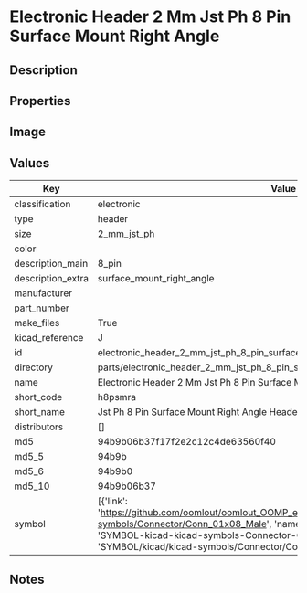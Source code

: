 # Electronic Header 2 Mm Jst Ph 8 Pin Surface Mount Right Angle

## Description

## Properties


## Image


## Values

| Key | Value |
| --- | --- |
| classification | electronic |
| type | header |
| size | 2_mm_jst_ph |
| color |  |
| description_main | 8_pin |
| description_extra | surface_mount_right_angle |
| manufacturer |  |
| part_number |  |
| make_files | True |
| kicad_reference | J |
| id | electronic_header_2_mm_jst_ph_8_pin_surface_mount_right_angle |
| directory | parts/electronic_header_2_mm_jst_ph_8_pin_surface_mount_right_angle |
| name | Electronic Header 2 Mm Jst Ph 8 Pin Surface Mount Right Angle |
| short_code | h8psmra |
| short_name | Jst Ph 8 Pin Surface Mount Right Angle Header 2 Mm Pitch |
| distributors | [] |
| md5 | 94b9b06b37f17f2e2c12c4de63560f40 |
| md5_5 | 94b9b |
| md5_6 | 94b9b0 |
| md5_10 | 94b9b06b37 |
| symbol | [{'link': 'https://github.com/oomlout/oomlout_OOMP_eda_V2/tree/main/SYMBOL/kicad/kicad-symbols/Connector/Conn_01x08_Male', 'name': 'Connector : Conn_01x08_Male', 'id': 'SYMBOL-kicad-kicad-symbols-Connector-Conn_01x08_Male', 'directory': 'SYMBOL/kicad/kicad-symbols/Connector/Conn_01x08_Male/'}] |

## Notes

